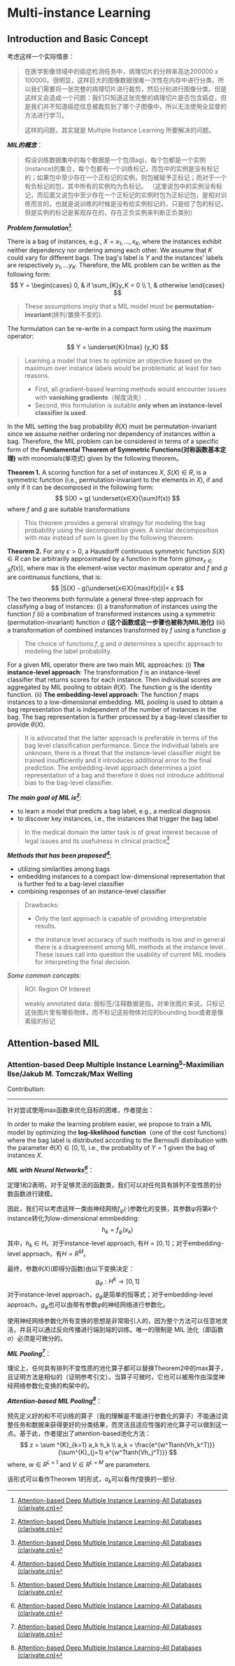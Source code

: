 # Multi-instance Learning



## Introduction and Basic Concept

考虑这样一个实际情景：

> 在医学影像领域中的癌症检测任务中，病理切片的分辨率高达200000 x 100000。很明显，这样巨大的图像数据很难一次性在内存中进行分类。所以我们需要将一张完整的病理切片进行裁剪，然后分别进行图像分类。但是这样又会造成一个问题：我们只知道这张完整的病理切片是否包含癌症，但是我们并不知道癌症信息被裁剪到了哪个子图像中，所以无法使用全监督的方法进行学习。 
>
> 这样的问题，其实就是 Multiple Instance Learning 所要解决的问题。



***MIL的概念***：

> 假设训练数据集中的每个数据是一个包(Bag)，每个包都是一个实例(instance)的集合，每个包都有一个训练标记，而包中的实例是没有标记的；如果包中至少存在一个正标记的实例，则包被赋予正标记；而对于一个有负标记的包，其中所有的实例均为负标记。
> （这里说包中的实例没有标记，而后面又说包中至少存在一个正标记的实例时包为正标记包，是相对训练而言的，也就是说训练的时候是没有给实例标记的，只是给了包的标记，但是实例的标记是客观存在的，存在正负实例来判断正负类别）



***Problem formulation[^1]***:

There is a bag of instances, e.g., $X = {x_1,...,x_K}$, where the instances exhibit neither dependency nor ordering among each other. We assume that $K$ could vary for different bags. The bag's label is $Y$ and the instances' labels are respectively $y_1,...y_K$. Therefore, the MIL problem can be written as the following form:
$$
Y = \begin{cases}
0, & if \sum_{K}y_K = 0 \\
1, & otherwise
\end{cases}
$$

> These assumptions imply that a MIL model must be **permutation-invariant**(排列/置换不变的).

The formulation can be re-write in a compact form using the maximum operator:
$$
Y = \underset{K}{max} (y_K)
$$

> Learning a model that tries to optimize an objective based on the maximum over instance labels would be problematic at least for two reasons. 
>
> + First, all gradient-based learning methods would encounter issues with **vanishing gradients**（梯度消失）. 
> + Second, this formulation is suitable **only when an instance-level classifier is used**.



In the MIL setting the bag probability $θ(X)$ must be permutation-invariant since we assume neither ordering nor dependency of instances within a bag. Therefore, the MIL problem can be considered in terms of  a specific form of the **Fundamental Theorem of Symmetric Functions(对称函数基本定理)** with monomials(单项式) given by the following theorem。



**Theorem 1.**  A scoring function for a set of instances $X$, $S(X) ∈ R$, is a symmetric function (i.e., permutation-invariant to the elements in $X$), if and only if it can be decomposed in the following form: 
$$
S(X) = g( \underset{x∈X}{\sum}f(x))
$$
where $f$ and $g$ are  suitable transformations

> This theorem provides a general strategy for modeling the bag probability using the decomposition given. A similar decomposition with max instead of sum is given by the following theorem.

**Theorem 2.**  For any $ε > 0$, a Hausdorff continuous symmetric function $S(X) ∈ R$ can be arbitrarily approximated by a function in the form $g( max_{x∈X} f (x))$, where max is the element-wise vector maximum operator and $f$ and $g$ are continuous functions, that is:
$$
|S(X) - g(\underset{x∈X}{max}f(x))|< ε
$$
The two theorems both formulate a general three-step approach for classifying a bag of instances:
(i) a transformation of instances using the function $f$
(ii) a combination of transformed instances using a symmetric (permutation-invariant) function $σ$ **(这个函数或这一步骤也被称为MIL池化)**
(iii) a transformation of combined instances transformed by $f$ using a function $g$

> The choice of functions $f , g$ and $σ$ determines a specific approach to modeling the label probability.

For a given MIL operator there are two main MIL approaches:
(i) **The instance-level approach**: The transformation $f$ is an instance-level classifier that returns scores for each instance. Then individual scores are aggregated by MIL pooling to obtain $θ(X)$. The function $g$ is the identity function.
(ii) **The embedding-level approach**: The function $f$ maps instances to a low-dimensional embedding. MIL pooling is used to obtain a bag representation that is independent of the number of instances in the bag. The bag representation is further processed by a bag-level classifier to provide $θ(X)$.

> It is advocated that the latter approach is preferable in terms of the bag level classification performance. Since the individual labels are unknown, there is a threat that the instance-level classifier might be trained insufficiently and it introduces additional error to the final prediction. The embedding-level approach determines a joint representation of a bag and therefore it does not introduce additional bias to the bag-level classifier.



***The main goal of MIL is[^1]***:

+ to learn a model that predicts a bag label, e.g., a medical diagnosis
+ to discover key instances, i.e., the instances that trigger the bag label

> In the medical domain the latter task is of great interest because of legal issues and its usefulness in clinical practice[^1]



***Methods that has been proposed[^1]***:

+ utilizing similarities among bags
+ embedding instances to a compact low-dimensional representation that is further fed to a bag-level classifier
+ combining responses of an instance-level classifier

> Drawbacks:
>
> + Only the last approach is capable of providing interpretable results.
>
> + the instance level accuracy of such methods is low and in general there is a disagreement among MIL methods at the instance level . These issues call into question the usability of current MIL models for interpreting the final decision.



*Some common concepts*:

> ROI: Region Of Interest
>
> weakly annotated data: 弱标签/注释数据是指，对单张图片来说，只标记这张图片里有哪些物体，而不标记这些物体对应的bounding box或者是像素级的标记







## Attention-based MIL



### Attention-based Deep Multiple Instance Learning[^1]-Maximilian Ilse/Jakub M. Tomczak/Max Welling

Contribution:



***

针对尝试使用max函数来优化目标的困难，作者提出：

In order to make the learning problem easier, we propose to train a MIL model by optimizing the **log-likelihood function**（one of the cost functions）where the bag label is distributed according to the Bernoulli distribution with the parameter $θ(X) ∈ [0, 1]$, i.e., the probability of $Y = 1$ given the bag of instances $X$.



***MIL with Neural Networks[^1]***：

定理1和2表明，对于足够灵活的函数类，我们可以对任何具有排列不变性质的分数函数进行建模。

因此，我们可以考虑这样一类由神经网络$f_ψ(·)$参数化的变换，其参数$ψ$将第$k$个instance转化为low-dimensional emmbedding:
$$
h_k = f_ψ(x_k)
$$
其中，$h_k∈H$。对于instance-level approach, 有$H = [0,1]$；对于embedding-level approach，有$H = R^M$。

最终，参数$\theta(X)$(即得分函数)由以下变换决定：
$$
g_φ:H^k→[0,1]
$$
对于instance-level approach，$g_φ$是简单的恒等式；对于embedding-level approach，$g_φ$也可以由带有参数$φ$的神经网络进行参数化。

使用神经网络参数化所有变换的思想是非常吸引人的，因为整个方法可以任意地灵活，并且可以通过反向传播进行端到端的训练。唯一的限制是 MIL 池化（即函数$\sigma$）必须是可微分的。



***MIL Pooling[^1]***：

理论上，任何具有排列不变性质的池化算子都可以替换Theorem2中的max算子，且证明方法是相似的（证明参考引文）。当算子可微时，它也可以被用作由深度神经网络参数化变换的构架中的。



***Attention-based MIL Pooling[^1]***：

预先定义好的和不可训练的算子（我的理解是不能进行参数化的算子）不能通过调整任务和数据来获得更好的分类结果，而灵活且适应性强的池化算子可以做到这一点。基于此，作者提出了attention-based池化方法：
$$
z = \sum ^{K}_{k=1} a_k h_k \\
a_k = \frac{e^{w^Ttanh(Vh_k^T)}}{\sum^{K}_{j=1} e^{w^Ttanh(Vh_j^T)}}
$$
where, $w∈R^{L×1}$ and $V ∈R^{L×M}$ are parameters.

该形式可以看作Theorem 1的形式，$a_k$可以看作$f$变换的一部分.









[^1]: [Attention-based Deep Multiple Instance Learning-All Databases (clarivate.cn)](https://webofscience.clarivate.cn/wos/alldb/full-record/WOS:000683379202024)
